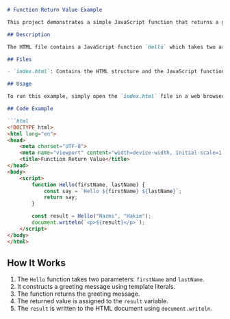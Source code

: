 ```markdown
# Function Return Value Example

This project demonstrates a simple JavaScript function that returns a greeting message and displays it on an HTML page.

## Description

The HTML file contains a JavaScript function `Hello` which takes two arguments, `firstName` and `lastName`, and returns a greeting message. The result of the function is then written to the HTML document.

## Files

- `index.html`: Contains the HTML structure and the JavaScript function.

## Usage

To run this example, simply open the `index.html` file in a web browser. The greeting message will be displayed on the page.

## Code Example

```html
<!DOCTYPE html>
<html lang="en">
<head>
    <meta charset="UTF-8">
    <meta name="viewport" content="width=device-width, initial-scale=1.0">
    <title>Function Return Value</title>
</head>
<body>
    <script>
        function Hello(firstName, lastName) {
            const say = `Hello ${firstName} ${lastName}`;
            return say;
        }

        const result = Hello("Nazmi", "Hakim");
        document.writeln(`<p>${result}</p>`);
    </script>
</body>
</html>
```

## How It Works

1. The `Hello` function takes two parameters: `firstName` and `lastName`.
2. It constructs a greeting message using template literals.
3. The function returns the greeting message.
4. The returned value is assigned to the `result` variable.
5. The `result` is written to the HTML document using `document.writeln`.
